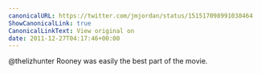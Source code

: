 ```yaml
---
canonicalURL: https://twitter.com/jmjordan/status/151517098991038464
ShowCanonicalLink: true
CanonicalLinkText: View original on
date: 2011-12-27T04:17:46+00:00
---
```

@thelizhunter Rooney was easily the best part of the movie.